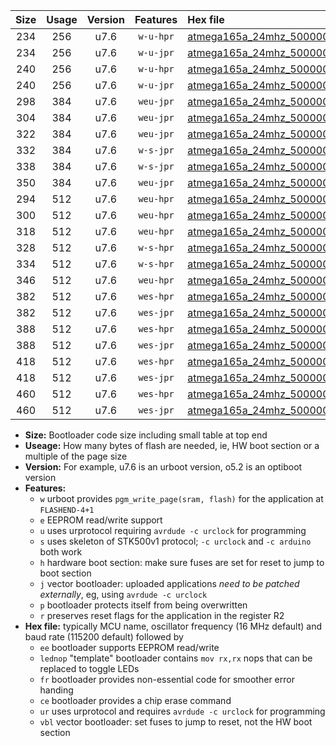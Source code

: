 |Size|Usage|Version|Features|Hex file|
|:-:|:-:|:-:|:-:|:--|
|234|256|u7.6|`w-u-hpr`|[atmega165a_24mhz_500000bps_ur.hex](https://raw.githubusercontent.com/stefanrueger/urboot/main//atmega165a_24mhz_500000bps_ur.hex)|
|234|256|u7.6|`w-u-jpr`|[atmega165a_24mhz_500000bps_ur_vbl.hex](https://raw.githubusercontent.com/stefanrueger/urboot/main//atmega165a_24mhz_500000bps_ur_vbl.hex)|
|240|256|u7.6|`w-u-hpr`|[atmega165a_24mhz_500000bps_lednop_ur.hex](https://raw.githubusercontent.com/stefanrueger/urboot/main//atmega165a_24mhz_500000bps_lednop_ur.hex)|
|240|256|u7.6|`w-u-jpr`|[atmega165a_24mhz_500000bps_lednop_ur_vbl.hex](https://raw.githubusercontent.com/stefanrueger/urboot/main//atmega165a_24mhz_500000bps_lednop_ur_vbl.hex)|
|298|384|u7.6|`weu-jpr`|[atmega165a_24mhz_500000bps_ee_ur_vbl.hex](https://raw.githubusercontent.com/stefanrueger/urboot/main//atmega165a_24mhz_500000bps_ee_ur_vbl.hex)|
|304|384|u7.6|`weu-jpr`|[atmega165a_24mhz_500000bps_ee_lednop_ur_vbl.hex](https://raw.githubusercontent.com/stefanrueger/urboot/main//atmega165a_24mhz_500000bps_ee_lednop_ur_vbl.hex)|
|322|384|u7.6|`weu-jpr`|[atmega165a_24mhz_500000bps_ee_lednop_fr_ur_vbl.hex](https://raw.githubusercontent.com/stefanrueger/urboot/main//atmega165a_24mhz_500000bps_ee_lednop_fr_ur_vbl.hex)|
|332|384|u7.6|`w-s-jpr`|[atmega165a_24mhz_500000bps_vbl.hex](https://raw.githubusercontent.com/stefanrueger/urboot/main//atmega165a_24mhz_500000bps_vbl.hex)|
|338|384|u7.6|`w-s-jpr`|[atmega165a_24mhz_500000bps_lednop_vbl.hex](https://raw.githubusercontent.com/stefanrueger/urboot/main//atmega165a_24mhz_500000bps_lednop_vbl.hex)|
|350|384|u7.6|`weu-jpr`|[atmega165a_24mhz_500000bps_ee_lednop_fr_ce_ur_vbl.hex](https://raw.githubusercontent.com/stefanrueger/urboot/main//atmega165a_24mhz_500000bps_ee_lednop_fr_ce_ur_vbl.hex)|
|294|512|u7.6|`weu-hpr`|[atmega165a_24mhz_500000bps_ee_ur.hex](https://raw.githubusercontent.com/stefanrueger/urboot/main//atmega165a_24mhz_500000bps_ee_ur.hex)|
|300|512|u7.6|`weu-hpr`|[atmega165a_24mhz_500000bps_ee_lednop_ur.hex](https://raw.githubusercontent.com/stefanrueger/urboot/main//atmega165a_24mhz_500000bps_ee_lednop_ur.hex)|
|318|512|u7.6|`weu-hpr`|[atmega165a_24mhz_500000bps_ee_lednop_fr_ur.hex](https://raw.githubusercontent.com/stefanrueger/urboot/main//atmega165a_24mhz_500000bps_ee_lednop_fr_ur.hex)|
|328|512|u7.6|`w-s-hpr`|[atmega165a_24mhz_500000bps.hex](https://raw.githubusercontent.com/stefanrueger/urboot/main//atmega165a_24mhz_500000bps.hex)|
|334|512|u7.6|`w-s-hpr`|[atmega165a_24mhz_500000bps_lednop.hex](https://raw.githubusercontent.com/stefanrueger/urboot/main//atmega165a_24mhz_500000bps_lednop.hex)|
|346|512|u7.6|`weu-hpr`|[atmega165a_24mhz_500000bps_ee_lednop_fr_ce_ur.hex](https://raw.githubusercontent.com/stefanrueger/urboot/main//atmega165a_24mhz_500000bps_ee_lednop_fr_ce_ur.hex)|
|382|512|u7.6|`wes-hpr`|[atmega165a_24mhz_500000bps_ee.hex](https://raw.githubusercontent.com/stefanrueger/urboot/main//atmega165a_24mhz_500000bps_ee.hex)|
|382|512|u7.6|`wes-jpr`|[atmega165a_24mhz_500000bps_ee_vbl.hex](https://raw.githubusercontent.com/stefanrueger/urboot/main//atmega165a_24mhz_500000bps_ee_vbl.hex)|
|388|512|u7.6|`wes-hpr`|[atmega165a_24mhz_500000bps_ee_lednop.hex](https://raw.githubusercontent.com/stefanrueger/urboot/main//atmega165a_24mhz_500000bps_ee_lednop.hex)|
|388|512|u7.6|`wes-jpr`|[atmega165a_24mhz_500000bps_ee_lednop_vbl.hex](https://raw.githubusercontent.com/stefanrueger/urboot/main//atmega165a_24mhz_500000bps_ee_lednop_vbl.hex)|
|418|512|u7.6|`wes-hpr`|[atmega165a_24mhz_500000bps_ee_lednop_fr.hex](https://raw.githubusercontent.com/stefanrueger/urboot/main//atmega165a_24mhz_500000bps_ee_lednop_fr.hex)|
|418|512|u7.6|`wes-jpr`|[atmega165a_24mhz_500000bps_ee_lednop_fr_vbl.hex](https://raw.githubusercontent.com/stefanrueger/urboot/main//atmega165a_24mhz_500000bps_ee_lednop_fr_vbl.hex)|
|460|512|u7.6|`wes-hpr`|[atmega165a_24mhz_500000bps_ee_lednop_fr_ce.hex](https://raw.githubusercontent.com/stefanrueger/urboot/main//atmega165a_24mhz_500000bps_ee_lednop_fr_ce.hex)|
|460|512|u7.6|`wes-jpr`|[atmega165a_24mhz_500000bps_ee_lednop_fr_ce_vbl.hex](https://raw.githubusercontent.com/stefanrueger/urboot/main//atmega165a_24mhz_500000bps_ee_lednop_fr_ce_vbl.hex)|

- **Size:** Bootloader code size including small table at top end
- **Useage:** How many bytes of flash are needed, ie, HW boot section or a multiple of the page size
- **Version:** For example, u7.6 is an urboot version, o5.2 is an optiboot version
- **Features:**
  + `w` urboot provides `pgm_write_page(sram, flash)` for the application at `FLASHEND-4+1`
  + `e` EEPROM read/write support
  + `u` uses urprotocol requiring `avrdude -c urclock` for programming
  + `s` uses skeleton of STK500v1 protocol; `-c urclock` and `-c arduino` both work
  + `h` hardware boot section: make sure fuses are set for reset to jump to boot section
  + `j` vector bootloader: uploaded applications *need to be patched externally*, eg, using `avrdude -c urclock`
  + `p` bootloader protects itself from being overwritten
  + `r` preserves reset flags for the application in the register R2
- **Hex file:** typically MCU name, oscillator frequency (16 MHz default) and baud rate (115200 default) followed by
  + `ee` bootloader supports EEPROM read/write
  + `lednop` "template" bootloader contains `mov rx,rx` nops that can be replaced to toggle LEDs
  + `fr` bootloader provides non-essential code for smoother error handing
  + `ce` bootloader provides a chip erase command
  + `ur` uses urprotocol and requires `avrdude -c urclock` for programming
  + `vbl` vector bootloader: set fuses to jump to reset, not the HW boot section
